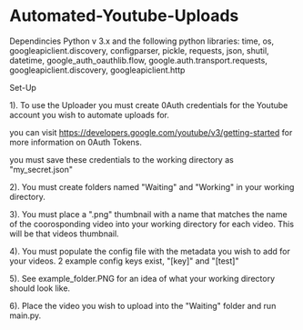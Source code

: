 # Automated-Youtube-Uploads

Dependincies
Python v 3.x
and the following python libraries:
time, os, googleapiclient.discovery, configparser, pickle, requests, json, shutil, datetime, google_auth_oauthlib.flow, google.auth.transport.requests, googleapiclient.discovery, googleapiclient.http

Set-Up

1). To use the Uploader you must create 0Auth credentials for the Youtube account you wish to automate uploads for. 

you can visit https://developers.google.com/youtube/v3/getting-started for more information on 0Auth Tokens. 

you must save these credentials to the working directory as "my_secret.json"

2). You must create folders named "Waiting" and "Working" in your working directory. 

3). You must place a ".png" thumbnail with a name that matches the name of the coorosponding video into your working directory for each video. This will be that videos thumbnail.

4). You must populate the config file with the metadata you wish to add for your videos. 2 example config keys exist, "[key]" and "[test]"

5). See example_folder.PNG for an idea of what your working directory should look like. 

6). Place the video you wish to upload into the "Waiting" folder and run main.py. 

